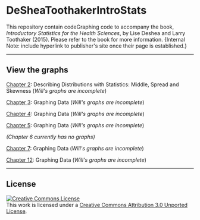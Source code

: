 DeSheaToothakerIntroStats
=========================

This repository contain codeGraphing code to accompany the book, *Introductory Statistics for the Health Sciences*, by Lise Deshea and Larry Toothaker (2015).  Please refer to the book for more information. {Internal Note: include hyperlink to publisher's site once their page is established.}

---

## View the graphs

[Chapter 2](https://github.com/OuhscBbmc/DeSheaToothakerIntroStats/blob/master/Chapter02/Chapter02.md): Describing Distributions with Statistics: 
Middle, Spread and Skewness (*Will's graphs are incomplete*)

[Chapter 3](https://github.com/OuhscBbmc/DeSheaToothakerIntroStats/blob/master/Chapter03/Chapter03.md): Graphing Data (*Will's graphs are incomplete*)

[Chapter 4](https://github.com/OuhscBbmc/DeSheaToothakerIntroStats/blob/master/Chapter04/Chapter04.md): Graphing Data (*Will's graphs are incomplete*)

[Chapter 5](https://github.com/OuhscBbmc/DeSheaToothakerIntroStats/blob/master/Chapter05/Chapter05.md): Graphing Data (*Will's graphs are incomplete*)

*(Chapter 6 currently has no graphs)*

[Chapter 7](https://github.com/OuhscBbmc/DeSheaToothakerIntroStats/blob/master/Chapter07/Chapter07.md): Graphing Data (*Will's graphs are incomplete*)

[Chapter 12](https://github.com/OuhscBbmc/DeSheaToothakerIntroStats/blob/master/Chapter12/Chapter12.md): Graphing Data (*Will's graphs are incomplete*)

---

## License

<a rel="license" href="http://creativecommons.org/licenses/by/3.0/"><img alt="Creative Commons License" style="border-width:0" src="http://i.creativecommons.org/l/by/3.0/88x31.png" /></a><br />This work is licensed under a <a rel="license" href="http://creativecommons.org/licenses/by/3.0/">Creative Commons Attribution 3.0 Unported License</a>.
